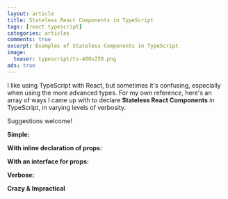 ```yaml
---
layout: article
title: Stateless React Components in TypeScript
tags: [react typescript]
categories: articles
comments: true
excerpt: Examples of Stateless Components in TypeScript
image:
  teaser: typescript/ts-400x250.png
ads: true
---
```


I like using TypeScript with React, but sometimes it's confusing, especially
when using the more advanced types.  For my own reference, here's an array of ways 
I came up with to declare **Stateless React Components** in TypeScript, in varying levels 
of verbosity.

Suggestions welcome!

**Simple:**

<script src="https://gist.github.com/mikebridge/771f9fa8dc08e78fa39fff3cf2d5aba0.js"></script>

**With inline declaration of props:**

<script src="https://gist.github.com/mikebridge/7c0fc67c6298704e2a8fc660d7afe98d.js"></script>

**With an interface for props:**

<script src="https://gist.github.com/mikebridge/5f8ca49538df873da49c3205d421bc18.js"></script>

**Verbose:**

<script src="https://gist.github.com/mikebridge/7ce09ad441c2e239e6abd330c115561a.js"></script>

**Crazy & Impractical**

<script src="https://gist.github.com/mikebridge/9c01b5d703a245c209a29701b7822610.js"></script>
